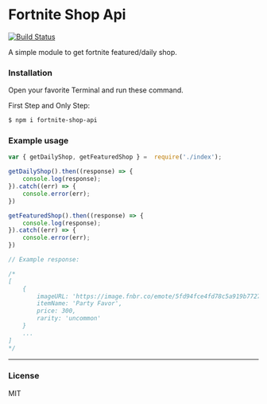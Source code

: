 # Fortnite Shop Api

[![Build Status](https://travis-ci.org/joemccann/dillinger.svg?branch=master)](https://travis-ci.org/joemccann/dillinger)

A simple module to get fortnite featured/daily shop.

### Installation

Open your favorite Terminal and run these command.

First Step and Only Step:
```sh
$ npm i fortnite-shop-api
```

### Example usage

```js
var { getDailyShop, getFeaturedShop } =  require('./index');

getDailyShop().then((response) => {
    console.log(response);
}).catch((err) => {
    console.error(err);
})

getFeaturedShop().then((response) => {
    console.log(response);
}).catch((err) => {
    console.error(err);
})

// Example response:

/*
[
    {
        imageURL: 'https://image.fnbr.co/emote/5fd94fce4fd78c5a919b7727/icon_256.png',
        itemName: 'Party Favor',
        price: 300,
        rarity: 'uncommon'
    }
    ...
]
*/
```

----

### License

MIT



